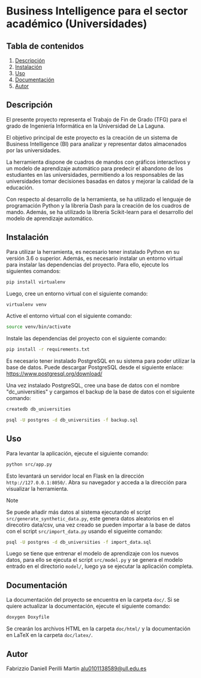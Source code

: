 # Business Intelligence para el sector académico (Universidades)

## Tabla de contenidos
1. [Descripción](#Descripción)
2. [Instalación](#Instalación)
3. [Uso](#Uso)
4. [Documentación](#Documentación)
5. [Autor](#Autor)


## Descripción
El presente proyecto representa el Trabajo de Fin de Grado (TFG) para el grado de Ingeniería Informática en la Universidad de La Laguna. 

El objetivo principal de este proyecto es la creación de un sistema de Business Intelligence (BI) para analizar y representar datos almacenados por las universidades. 

La herramienta dispone de cuadros de mandos con gráficos interactivos y un modelo de aprendizaje automático para predecir el abandono de los estudiantes en las universidades, permitiendo a los responsables de las universidades tomar decisiones basadas en datos y mejorar la calidad de la educación.

Con respecto al desarrollo de la herramienta, se ha utilizado el lenguaje de programación Python y la librería Dash para la creación de los cuadros de mando. Además, se ha utilizado la librería Scikit-learn para el desarrollo del modelo de aprendizaje automático.

## Instalación
Para utilizar la herramienta, es necesario tener instalado Python en su versión 3.6 o superior. Además, es necesario instalar un entorno virtual para instalar las dependencias del proyecto. Para ello, ejecute los siguientes comandos:

```bash
pip install virtualenv
```

Luego, cree un entorno virtual con el siguiente comando:

```bash
virtualenv venv
```

Active el entorno virtual con el siguiente comando:

```bash
source venv/bin/activate
```

Instale las dependencias del proyecto con el siguiente comando:

```bash
pip install -r requirements.txt
```
Es necesario tener instalado PostgreSQL en su sistema para poder utilizar la base de datos. Puede descargar PostgreSQL desde el siguiente enlace: https://www.postgresql.org/download/

Una vez instalado PostgreSQL, cree una base de datos con el nombre "dc_universities" y cargamos el backup de la base de datos con el siguiente comando:
  
  ```bash
  createdb db_universities
  ```

  ```bash
  psql -U postgres -d db_universities -f backup.sql
  ```

## Uso
Para levantar la aplicación, ejecute el siguiente comando:

```bash
python src/app.py
```

Esto levantará un servidor local en Flask en la dirección `http://127.0.0.1:8050/`. Abra su navegador y acceda a la dirección para visualizar la herramienta.


> [!NOTE]
> Se puede añadir más datos al sistema ejecutando el script `src/generate_synthetic_data.py`, este genera datos aleatorios en el direcotiro data/csv, una vez creado se pueden importar a la base de datos con el script `src/import_data.py` usando el sigueinte comando:
> ```bash
> psql -U postgres -d db_universities -f import_data.sql
> ```
> Luego se tiene que entrenar el modelo de aprendizaje con los nuevos datos, para ello se ejecuta el script `src/model.py` y se genera el 
> modelo entrado en el directorio `model/`, luego ya se ejecutar la aplicación completa.


## Documentación

La documentación del proyecto se encuentra en la carpeta `doc/`. Si se quiere actualizar la documentación, ejecute el siguiente comando:

```bash
doxygen Doxyfile
```
Se crearán los archivos HTML en la carpeta `doc/html/` y la documentación en LaTeX en la carpeta `doc/latex/`.

## Autor

Fabrizzio Daniell Perilli Martín 
alu0101138589@ull.edu.es










